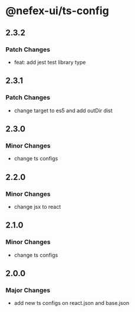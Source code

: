 # @nefex-ui/ts-config

## 2.3.2

### Patch Changes

- feat: add jest test library type

## 2.3.1

### Patch Changes

- change target to es5 and add outDir dist

## 2.3.0

### Minor Changes

- change ts configs

## 2.2.0

### Minor Changes

- change jsx to react

## 2.1.0

### Minor Changes

- change ts configs

## 2.0.0

### Major Changes

- add new ts configs on react.json and base.json
